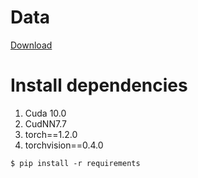 # Data

[Download](https://github.com/emresasmaz/Animal-Sound-Classification-Using-A-Convolutional-Neural-Network)

# Install dependencies

1. Cuda 10.0
2. CudNN7.7
3. torch==1.2.0
4. torchvision==0.4.0

```
$ pip install -r requirements
```